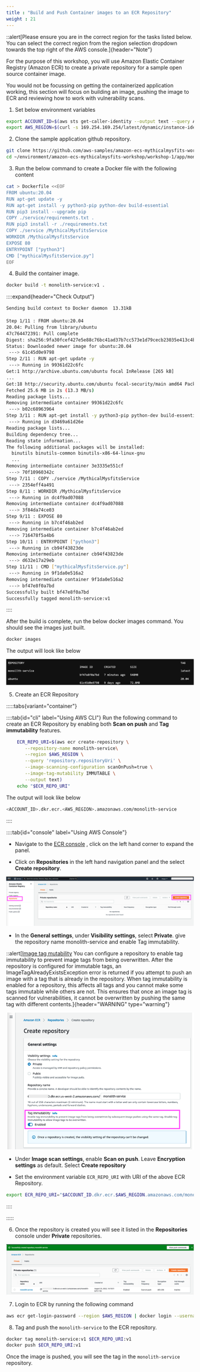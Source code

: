 ```yaml
---
title : "Build and Push Container images to an ECR Repository"
weight : 21
---
```


::alert[Please ensure you are in the correct region for the tasks listed below. You can select the correct region from the region selection dropdown towards the top right of the AWS console.]{header="Note"}

For the purpose of this workshop, you will use Amazon Elastic Container Registry (Amazon ECR) to create a private repository for a sample open source container image.

You would not be focussing on getting the containerized application working, this section will focus on building an image, pushing the image to ECR and reviewing how to work with vulnerability scans.



1. Set below environment variables
```bash
export ACCOUNT_ID=$(aws sts get-caller-identity --output text --query Account)
export AWS_REGION=$(curl -s 169.254.169.254/latest/dynamic/instance-identity/document | jq -r '.region')
```
2.  Clone the sample application github repository.
```bash
git clone https://github.com/aws-samples/amazon-ecs-mythicalmysfits-workshop.git
cd ~/environment/amazon-ecs-mythicalmysfits-workshop/workshop-1/app/monolith-service/
```
3. Run the below command to create a Docker file with the following content

```bash
cat > Dockerfile <<EOF
FROM ubuntu:20.04
RUN apt-get update -y
RUN apt-get install -y python3-pip python-dev build-essential
RUN pip3 install --upgrade pip
COPY ./service/requirements.txt .
RUN pip3 install -r ./requirements.txt
COPY ./service /MythicalMysfitsService
WORKDIR /MythicalMysfitsService
EXPOSE 80
ENTRYPOINT ["python3"]
CMD ["mythicalMysfitsService.py"]
EOF
```
4. Build the container image.
```bash
docker build -t monolith-service:v1 .
```
::::expand{header="Check Output"}
```bash
Sending build context to Docker daemon  13.31kB

Step 1/11 : FROM ubuntu:20.04
20.04: Pulling from library/ubuntu
47c764472391: Pull complete 
Digest: sha256:9fa30fcef427e5e88c76bc41ad37b7cc573e1d79cecb23035e413c4be6e476ab
Status: Downloaded newer image for ubuntu:20.04
 ---> 61c45d0e9798
Step 2/11 : RUN apt-get update -y
 ---> Running in 99361d22c6fc
Get:1 http://archive.ubuntu.com/ubuntu focal InRelease [265 kB]
...
Get:18 http://security.ubuntu.com/ubuntu focal-security/main amd64 Packages [2539 kB]
Fetched 25.6 MB in 2s (13.3 MB/s)
Reading package lists...
Removing intermediate container 99361d22c6fc
 ---> b02c68963964
Step 3/11 : RUN apt-get install -y python3-pip python-dev build-essential
 ---> Running in d3469a61d26e
Reading package lists...
Building dependency tree...
Reading state information...
The following additional packages will be installed:
  binutils binutils-common binutils-x86-64-linux-gnu 
  ...
Removing intermediate container 3e3335e551cf
 ---> 70f10960342c
Step 7/11 : COPY ./service /MythicalMysfitsService
 ---> 2354eff4a491
Step 8/11 : WORKDIR /MythicalMysfitsService
 ---> Running in dc4f9ad07088
Removing intermediate container dc4f9ad07088
 ---> 3f84da74ce03
Step 9/11 : EXPOSE 80
 ---> Running in b7c4f46ab2ed
Removing intermediate container b7c4f46ab2ed
 ---> 716478f5a4b6
Step 10/11 : ENTRYPOINT ["python3"]
 ---> Running in cb94f43823de
Removing intermediate container cb94f43823de
 ---> d632e17a29eb
Step 11/11 : CMD ["mythicalMysfitsService.py"]
 ---> Running in 9f1da0e516a2
Removing intermediate container 9f1da0e516a2
 ---> bf47e8f0a7bd
Successfully built bf47e8f0a7bd
Successfully tagged monolith-service:v1
```
::::


After the build is complete, run the below docker images command. You should see the images just built.

```bash
docker images
```
The output will look like below

![inspector-with-codepipeline](/static/images/image-security/manage-image-cve-with-inspector/dockerimages.png)

5. Create an ECR Repository

:::::tabs{variant="container"}

::::tab{id="cli" label="Using AWS CLI"}
Run the following command to create an ECR Repository by enabling both **Scan on push** and **Tag immutability** features.

```bash
    ECR_REPO_URI=$(aws ecr create-repository \
       --repository-name monolith-service\
       --region $AWS_REGION \
       --query 'repository.repositoryUri' \
       --image-scanning-configuration scanOnPush=true \
       --image-tag-mutability IMMUTABLE \
       --output text)
    echo "$ECR_REPO_URI"
```
The output will look like below
```bash
<ACCOUNT_ID>.dkr.ecr.<AWS_REGION>.amazonaws.com/monolith-service
```
::::

::::tab{id="console" label="Using AWS Console"}


* Navigate to the [ECR console](https://console.aws.amazon.com/ecr/home) 
, click on the left hand corner to expand the panel.


* Click on **Repositories** in the left hand navigation panel and the select **Create repository**.

![ecr2](/static/images/image-security/manage-image-cve-with-inspector/ecr2.png)

* In the **General settings**, under **Visibility settings**, select **Private**. give the repository name monolith-service and enable Tag immutability.

::alert[[Image tag mutability](https://docs.aws.amazon.com/AmazonECR/latest/userguide/image-tag-mutability.html) You can configure a repository to enable tag immutability to prevent image tags from being overwritten. After the repository is configured for immutable tags, an ImageTagAlreadyExistsException error is returned if you attempt to push an image with a tag that is already in the repository. When tag immutability is enabled for a repository, this affects all tags and you cannot make some tags immutable while others are not.              This ensures that once an image tag is scanned for vulnerabilities, it cannot be overwritten by pushing the same tag with different contents.]{header="WARNING"  type="warning"}

![repocreate1](/static/images/image-security/manage-image-cve-with-inspector/repocreate1.png)

* Under **Image scan settings**, enable **Scan on push**. Leave **Encryption settings** as default. Select **Create repository**

* Set the environment variable `ECR_REPO_URI` with URI of the above ECR Repository. 

```bash
export ECR_REPO_URI="$ACCOUNT_ID.dkr.ecr.$AWS_REGION.amazonaws.com/monolith-service"
```
::::

:::::

6. Once the repository is created you will see it listed in the **Repositories** console under **Private** repositories.

![repocreated](/static/images/image-security/manage-image-cve-with-inspector/repocreated.png)

7. Login to ECR by running the following command
```bash
aws ecr get-login-password --region $AWS_REGION | docker login --username AWS --password-stdin $ACCOUNT_ID.dkr.ecr.$AWS_REGION.amazonaws.com
```
8. Tag and push the `monolith-service` to the ECR repository.

```bash
docker tag monolith-service:v1 $ECR_REPO_URI:v1
docker push $ECR_REPO_URI:v1
```
Once the image is pushed, you will see the tag in the `monolith-service` repository.
